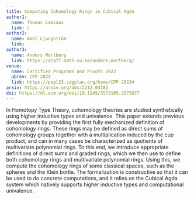 ```yaml
---
title: Computing Cohomology Rings in Cubical Agda
author1:
  name: Thomas Lamiaux
  link: /
author2:
  name: Axel Ljungström
  link:
author3:
  name: Anders Mörtberg
  link: https://staff.math.su.se/anders.mortberg/
venue:
  name: Certified Programs and Proofs 2023
  abrev: CPP 2023
  link: https://popl23.sigplan.org/home/CPP-2023#
arxiv: https://arxiv.org/abs/2212.04182
doi: https://dl.acm.org/doi/10.1145/3573105.3575677
---
```


In Homotopy Type Theory, cohomology theories are studied synthetically using higher inductive types and univalence. This paper extends previous developments by providing the first fully mechanized definition of cohomology rings. These rings may be defined as direct sums of cohomology groups together with a multiplication induced by the cup product, and can in many cases be characterized as quotients of multivariate polynomial rings. To this end, we introduce appropriate definitions of direct sums and graded rings, which we then use to define both cohomology rings and multivariate polynomial rings. Using this, we compute the cohomology rings of some classical spaces, such as the spheres and the Klein bottle. The formalization is constructive so that it can be used to do concrete computations, and it relies on the Cubical Agda system which natively supports higher inductive types and computational univalence.